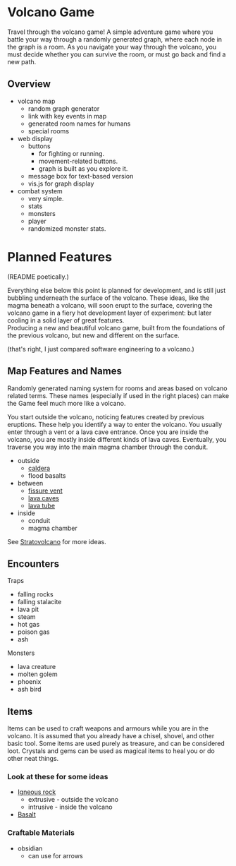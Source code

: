 # Volcano Game

Travel through the volcano game!  A simple adventure game where you
battle your way through a randomly generated graph, where each node in
the graph is a room.  As you navigate your way through the volcano,
you must decide whether you can survive the room, or must go back and
find a new path.



## Overview

- volcano map
	- random graph generator
	- link with key events in map
	- generated room names for humans
	- special rooms
- web display
	- buttons
		- for fighting or running.
		- movement-related buttons.
		- graph is built as you explore it.
	- message box for text-based version
	- vis.js for graph display
- combat system
	- very simple.
	- stats
	- monsters
	- player
	- randomized monster stats.




# Planned Features

(README poetically.)

Everything else below this point is planned for development, and is still
just bubbling underneath the surface of the volcano.  These ideas, like the
magma beneath a volcano, will soon erupt to the surface, covering the volcano
game in a fiery hot development layer of experiment: but later cooling in a
solid layer of great features.  
Producing a new and beautiful volcano game, built from the foundations of the
previous volcano, but new and different on the surface.


(that's right, I just compared software engineering to a volcano.)



## Map Features and Names

Randomly generated naming system for rooms and areas based on volcano related
terms.  These names (especially if used in the right places) can make the Game
feel much more like a volcano.

You start outside the volcano, noticing features created by previous
eruptions.  These help you identify a way to enter the volcano.
You usually enter through a vent or a lava cave entrance.  Once
you are inside the volcano, you are mostly inside different kinds
of lava caves.  Eventually, you traverse you way into the main
magma chamber through the conduit.


- outside
	- [caldera](https://en.wikipedia.org/wiki/Caldera)
	- flood basalts
- between
	- [fissure vent](https://en.wikipedia.org/wiki/Fissure_vent)
	- [lava caves](https://en.wikipedia.org/wiki/Lava_cave)
	- [lava tube](https://en.wikipedia.org/wiki/Lava_tube)
- inside
	- conduit
	- magma chamber



See [Stratovolcano](https://en.wikipedia.org/wiki/Stratovolcano)
for more ideas.




## Encounters

Traps
- falling rocks
- falling stalacite
- lava pit
- steam
- hot gas
- poison gas
- ash

Monsters
- lava creature
- molten golem
- phoenix
- ash bird




## Items

Items can be used to craft weapons and armours while you are in
the volcano.  It is assumed that you already have a chisel, shovel,
and other basic tool.  Some items are used purely as treasure,
and can be considered loot.  Crystals and gems can be used as
magical items to heal you or do other neat things.


### Look at these for some ideas
- [Igneous rock](https://en.wikipedia.org/wiki/Igneous_rock)
	- extrusive - outside the volcano
	- intrusive - inside the volcano
- [Basalt](https://en.wikipedia.org/wiki/Basalt)


### Craftable Materials
- obsidian
	- can use for arrows
